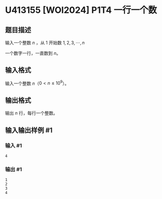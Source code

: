 # U413155 [WOI2024] P1T4 一行一个数

## 题目描述

输入一个整数 $n$ ，从 $1$ 开始数 $1, 2, 3, \cdots , n$

一个数字一行，一直数到 $n$。

## 输入格式

输入一个整数 $n$（$0 < n \le {10}^9$）。

## 输出格式

输出 $n$ 行，每行一个整数。

## 输入输出样例 #1

### 输入 #1

```
4
```

### 输出 #1

```
1
2
3
4
```
